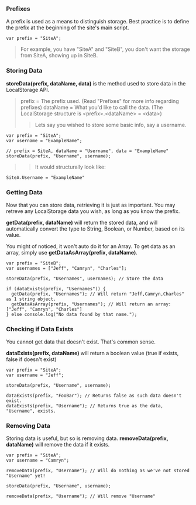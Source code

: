 ### Prefixes
A prefix is used as a means to distinguish storage.
Best practice is to define the prefix at the beginning of the site's main script.
```
var prefix = "SiteA";
```
> For example, you have "SiteA" and "SiteB", you don't want the storage from SiteA, showing up in SiteB.


### Storing Data
**storeData(prefix, dataName, data)** is the method used to store data in the LocalStorage API.
> prefix = The prefix used. (Read "Prefixes" for more info regarding prefixes)
> dataName = What you'd like to call the data. (The LocalStorage structure is \<prefix>.\<dataName> = \<data>)
>> Lets say you wished to store some basic info, say a username.
```
var prefix = "SiteA";
var username = "ExampleName";

// prefix = SiteA, dataName = "Username", data = "ExampleName"
storeData(prefix, "Username", username);
```
>> It would structurally look like:
```
SiteA.Username = "ExampleName"
```

### Getting Data
Now that you can store data, retrieving it is just as important. You may retreve any LocalStorage data you wish, as long as you know the prefix.

**getData(prefix, dataName)** will return the stored data, and will automatically convert the type to String, Boolean, or Number, based on its value.

You might of noticed, it won't auto do it for an Array. To get data as an array, simply use **getDataAsArray(prefix, dataName)**.
```
var prefix = "SiteB";
var usernames = ["Jeff", "Camryn", "Charles"];

storeData(prefix, "Usernames", usernames); // Store the data

if (dataExists(prefix, "Usernames")) {
  getData(prefix, "Usernames"); // Will return "Jeff,Camryn,Charles" as 1 string object.
  getDataAsArray(prefix, "Usernames"); // Will return an array: ["Jeff", "Camryn", "Charles"]
} else console.log("No data found by that name.");
```

### Checking if Data Exists
You cannot get data that doesn't exist. That's common sense.

**dataExists(prefix, dataName)** will return a boolean value (true if exists, false if doesn't exist)
```
var prefix = "SiteA";
var username = "Jeff";

storeData(prefix, "Username", username);

dataExists(prefix, "FooBar"); // Returns false as such data doesn't exist.
dataExists(prefix, "Username"); // Returns true as the data, "Username", exists.
```

### Removing Data
Storing data is useful, but so is removing data.
**removeData(prefix, dataName)** will remove the data if it exists.
```
var prefix = "SiteA";
var username = "Camryn";

removeData(prefix, "Username"); // Will do nothing as we've not stored "Username" yet!

storeData(prefix, "Username", username);

removeData(prefix, "Username"); // Will remove "Username"
```
